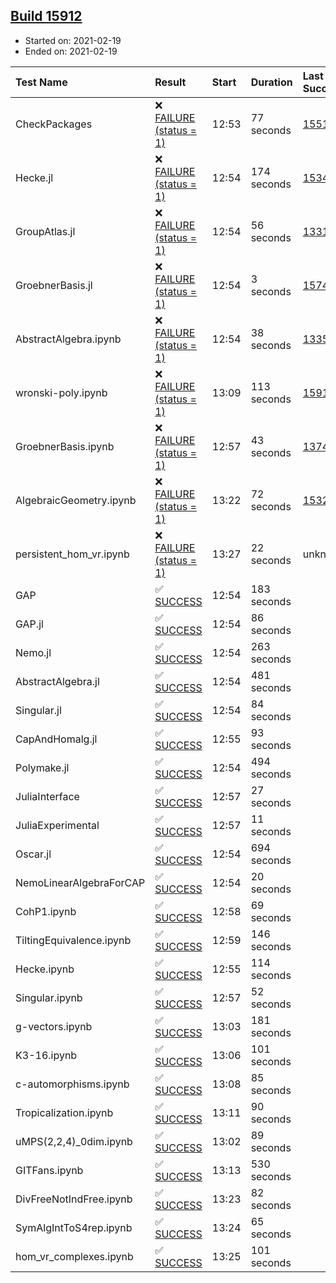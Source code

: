 ## [Build 15912](https://oscarci.mathematik.uni-kl.de/job/oscar/15912/)

* Started on: 2021-02-19
* Ended on: 2021-02-19

| Test Name    | Result | Start | Duration | Last Success | First Failure |
|:-------------|:-------|:------|:---------|:-------------|:--------------|
| CheckPackages | ❌ [FAILURE (status = 1)](https://oscarci.mathematik.uni-kl.de/job/oscar/15912/artifact/logs/build-15912/CheckPackages.log) | 12:53 | 77 seconds | [15514](https://oscarci.mathematik.uni-kl.de/job/oscar/15514/) | [15515](https://oscarci.mathematik.uni-kl.de/job/oscar/15515/) |
| Hecke.jl | ❌ [FAILURE (status = 1)](https://oscarci.mathematik.uni-kl.de/job/oscar/15912/artifact/logs/build-15912/Hecke.jl.log) | 12:54 | 174 seconds | [15344](https://oscarci.mathematik.uni-kl.de/job/oscar/15344/) | [15348](https://oscarci.mathematik.uni-kl.de/job/oscar/15348/) |
| GroupAtlas.jl | ❌ [FAILURE (status = 1)](https://oscarci.mathematik.uni-kl.de/job/oscar/15912/artifact/logs/build-15912/GroupAtlas.jl.log) | 12:54 | 56 seconds | [13311](https://oscarci.mathematik.uni-kl.de/job/oscar/13311/) | [13312](https://oscarci.mathematik.uni-kl.de/job/oscar/13312/) |
| GroebnerBasis.jl | ❌ [FAILURE (status = 1)](https://oscarci.mathematik.uni-kl.de/job/oscar/15912/artifact/logs/build-15912/GroebnerBasis.jl.log) | 12:54 | 3 seconds | [15745](https://oscarci.mathematik.uni-kl.de/job/oscar/15745/) | [15746](https://oscarci.mathematik.uni-kl.de/job/oscar/15746/) |
| AbstractAlgebra.ipynb | ❌ [FAILURE (status = 1)](https://oscarci.mathematik.uni-kl.de/job/oscar/15912/artifact/logs/build-15912/AbstractAlgebra.ipynb.log) | 12:54 | 38 seconds | [13355](https://oscarci.mathematik.uni-kl.de/job/oscar/13355/) | [13356](https://oscarci.mathematik.uni-kl.de/job/oscar/13356/) |
| wronski-poly.ipynb | ❌ [FAILURE (status = 1)](https://oscarci.mathematik.uni-kl.de/job/oscar/15912/artifact/logs/build-15912/wronski-poly.ipynb.log) | 13:09 | 113 seconds | [15911](https://oscarci.mathematik.uni-kl.de/job/oscar/15911/) | [15912](https://oscarci.mathematik.uni-kl.de/job/oscar/15912/) |
| GroebnerBasis.ipynb | ❌ [FAILURE (status = 1)](https://oscarci.mathematik.uni-kl.de/job/oscar/15912/artifact/logs/build-15912/GroebnerBasis.ipynb.log) | 12:57 | 43 seconds | [13748](https://oscarci.mathematik.uni-kl.de/job/oscar/13748/) | [13749](https://oscarci.mathematik.uni-kl.de/job/oscar/13749/) |
| AlgebraicGeometry.ipynb | ❌ [FAILURE (status = 1)](https://oscarci.mathematik.uni-kl.de/job/oscar/15912/artifact/logs/build-15912/AlgebraicGeometry.ipynb.log) | 13:22 | 72 seconds | [15322](https://oscarci.mathematik.uni-kl.de/job/oscar/15322/) | [15323](https://oscarci.mathematik.uni-kl.de/job/oscar/15323/) |
| persistent_hom_vr.ipynb | ❌ [FAILURE (status = 1)](https://oscarci.mathematik.uni-kl.de/job/oscar/15912/artifact/logs/build-15912/persistent_hom_vr.ipynb.log) | 13:27 | 22 seconds | unknown | unknown |
| GAP | ✅ [SUCCESS](https://oscarci.mathematik.uni-kl.de/job/oscar/15912/artifact/logs/build-15912/GAP.log) | 12:54 | 183 seconds |  |  |
| GAP.jl | ✅ [SUCCESS](https://oscarci.mathematik.uni-kl.de/job/oscar/15912/artifact/logs/build-15912/GAP.jl.log) | 12:54 | 86 seconds |  |  |
| Nemo.jl | ✅ [SUCCESS](https://oscarci.mathematik.uni-kl.de/job/oscar/15912/artifact/logs/build-15912/Nemo.jl.log) | 12:54 | 263 seconds |  |  |
| AbstractAlgebra.jl | ✅ [SUCCESS](https://oscarci.mathematik.uni-kl.de/job/oscar/15912/artifact/logs/build-15912/AbstractAlgebra.jl.log) | 12:54 | 481 seconds |  |  |
| Singular.jl | ✅ [SUCCESS](https://oscarci.mathematik.uni-kl.de/job/oscar/15912/artifact/logs/build-15912/Singular.jl.log) | 12:54 | 84 seconds |  |  |
| CapAndHomalg.jl | ✅ [SUCCESS](https://oscarci.mathematik.uni-kl.de/job/oscar/15912/artifact/logs/build-15912/CapAndHomalg.jl.log) | 12:55 | 93 seconds |  |  |
| Polymake.jl | ✅ [SUCCESS](https://oscarci.mathematik.uni-kl.de/job/oscar/15912/artifact/logs/build-15912/Polymake.jl.log) | 12:54 | 494 seconds |  |  |
| JuliaInterface | ✅ [SUCCESS](https://oscarci.mathematik.uni-kl.de/job/oscar/15912/artifact/logs/build-15912/JuliaInterface.log) | 12:57 | 27 seconds |  |  |
| JuliaExperimental | ✅ [SUCCESS](https://oscarci.mathematik.uni-kl.de/job/oscar/15912/artifact/logs/build-15912/JuliaExperimental.log) | 12:57 | 11 seconds |  |  |
| Oscar.jl | ✅ [SUCCESS](https://oscarci.mathematik.uni-kl.de/job/oscar/15912/artifact/logs/build-15912/Oscar.jl.log) | 12:54 | 694 seconds |  |  |
| NemoLinearAlgebraForCAP | ✅ [SUCCESS](https://oscarci.mathematik.uni-kl.de/job/oscar/15912/artifact/logs/build-15912/NemoLinearAlgebraForCAP.log) | 12:54 | 20 seconds |  |  |
| CohP1.ipynb | ✅ [SUCCESS](https://oscarci.mathematik.uni-kl.de/job/oscar/15912/artifact/logs/build-15912/CohP1.ipynb.log) | 12:58 | 69 seconds |  |  |
| TiltingEquivalence.ipynb | ✅ [SUCCESS](https://oscarci.mathematik.uni-kl.de/job/oscar/15912/artifact/logs/build-15912/TiltingEquivalence.ipynb.log) | 12:59 | 146 seconds |  |  |
| Hecke.ipynb | ✅ [SUCCESS](https://oscarci.mathematik.uni-kl.de/job/oscar/15912/artifact/logs/build-15912/Hecke.ipynb.log) | 12:55 | 114 seconds |  |  |
| Singular.ipynb | ✅ [SUCCESS](https://oscarci.mathematik.uni-kl.de/job/oscar/15912/artifact/logs/build-15912/Singular.ipynb.log) | 12:57 | 52 seconds |  |  |
| g-vectors.ipynb | ✅ [SUCCESS](https://oscarci.mathematik.uni-kl.de/job/oscar/15912/artifact/logs/build-15912/g-vectors.ipynb.log) | 13:03 | 181 seconds |  |  |
| K3-16.ipynb | ✅ [SUCCESS](https://oscarci.mathematik.uni-kl.de/job/oscar/15912/artifact/logs/build-15912/K3-16.ipynb.log) | 13:06 | 101 seconds |  |  |
| c-automorphisms.ipynb | ✅ [SUCCESS](https://oscarci.mathematik.uni-kl.de/job/oscar/15912/artifact/logs/build-15912/c-automorphisms.ipynb.log) | 13:08 | 85 seconds |  |  |
| Tropicalization.ipynb | ✅ [SUCCESS](https://oscarci.mathematik.uni-kl.de/job/oscar/15912/artifact/logs/build-15912/Tropicalization.ipynb.log) | 13:11 | 90 seconds |  |  |
| uMPS(2,2,4)_0dim.ipynb | ✅ [SUCCESS](https://oscarci.mathematik.uni-kl.de/job/oscar/15912/artifact/logs/build-15912/uMPS-2-2-4-_0dim.ipynb.log) | 13:02 | 89 seconds |  |  |
| GITFans.ipynb | ✅ [SUCCESS](https://oscarci.mathematik.uni-kl.de/job/oscar/15912/artifact/logs/build-15912/GITFans.ipynb.log) | 13:13 | 530 seconds |  |  |
| DivFreeNotIndFree.ipynb | ✅ [SUCCESS](https://oscarci.mathematik.uni-kl.de/job/oscar/15912/artifact/logs/build-15912/DivFreeNotIndFree.ipynb.log) | 13:23 | 82 seconds |  |  |
| SymAlgIntToS4rep.ipynb | ✅ [SUCCESS](https://oscarci.mathematik.uni-kl.de/job/oscar/15912/artifact/logs/build-15912/SymAlgIntToS4rep.ipynb.log) | 13:24 | 65 seconds |  |  |
| hom_vr_complexes.ipynb | ✅ [SUCCESS](https://oscarci.mathematik.uni-kl.de/job/oscar/15912/artifact/logs/build-15912/hom_vr_complexes.ipynb.log) | 13:25 | 101 seconds |  |  |

